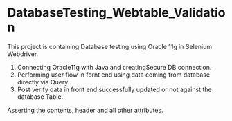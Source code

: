 # DatabaseTesting_Webtable_Validation

This project is containing Database testing using Oracle 11g in Selenium Webdriver.
1) Connecting Oracle11g with Java and creatingSecure DB connection.
2) Performing user flow in fornt end using data coming from database directly via Query.
3) Post verify data in front end successfully updated or not against the database Table.

Asserting the contents, header and all other attributes.
